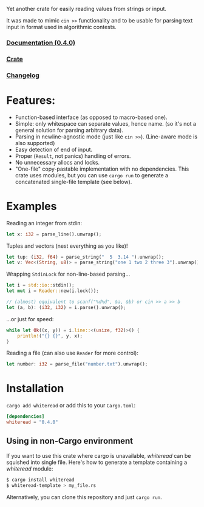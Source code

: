 Yet another crate for easily reading values from strings or input.

It was made to mimic `cin >>` functionality
and to be usable for parsing text input in format used in algorithmic contests.

### [Documentation (0.4.0)](https://docs.rs/whiteread/0.4.0/whiteread/)

### [Crate](https://crates.io/crates/whiteread)

### [Changelog](CHANGELOG.md)

# Features:

* Function-based interface (as opposed to macro-based one).
* Simple: only whitespace can separate values, hence name.
  (so it's not a general solution for parsing arbitrary data).
* Parsing in newline-agnostic mode (just like `cin >>`).
  (Line-aware mode is also supported)
* Easy detection of end of input.
* Proper (`Result`, not panics) handling of errors.
* No unnecessary allocs and locks.
* "One-file" copy-pastable implementation with no dependencies.
  This crate uses modules, but you can use `cargo run` to generate
  a concatenated single-file template (see below).

# Examples

Reading an integer from stdin:

```rust
let x: i32 = parse_line().unwrap();
```

Tuples and vectors (nest everything as you like)!

```rust
let tup: (i32, f64) = parse_string("  5  3.14 ").unwrap();
let v: Vec<(String, u8)> = parse_string("one 1 two 2 three 3").unwrap();
```

Wrapping `StdinLock` for non-line-based parsing...

```rust
let i = std::io::stdin();
let mut i = Reader::new(i.lock());

// (almost) equivalent to scanf("%d%d", &a, &b) or cin >> a >> b
let (a, b): (i32, i32) = i.parse().unwrap();
```

...or just for speed:

```rust
while let Ok((x, y)) = i.line::<(usize, f32)>() {
	println!("{} {}", y, x);
}
```

Reading a file (can also use `Reader` for more control):

```rust
let number: i32 = parse_file("number.txt").unwrap();
```

# Installation

`cargo add whiteread` or add this to your `Cargo.toml`:

```toml
[dependencies]
whiteread = "0.4.0"
```

## Using in non-Cargo environment

If you want to use this crate where cargo is unavailable,
*whiteread* can be squished into single file. Here's how
to generate a template containing a *whiteread* module:

```sh
$ cargo install whiteread
$ whiteread-template > my_file.rs
```

Alternatively, you can clone this repository and just
`cargo run`.
